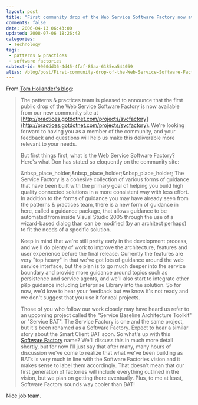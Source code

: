 ```yaml
---
layout: post
title: "First community drop of the Web Service Software Factory now available!"
comments: false
date: 2006-04-13 06:43:00
updated: 2008-07-06 18:26:42
categories:
 - Technology
tags:
 - patterns & practices
 - software factories
subtext-id: 9960dd36-4d45-4faf-86aa-6185ea544059
alias: /blog/post/First-community-drop-of-the-Web-Service-Software-Factory-now-available!.aspx
---
```



From [Tom Hollander's blog](http://blogs.msdn.com/tomholl/default.aspx): 

> The patterns & practices team is pleased to announce that the first public drop of the Web Service Software Factory is now available from our new community site at [http://practices.gotdotnet.com/projects/svcfactory](http://practices.gotdotnet.com/projects/svcfactory). We're looking forward to having you as a member of the community, and your feedback and questions will help us make this deliverable more relevant to your needs. 
> 
> But first things first, what is the Web Service Software Factory? Here's what Don has stated so eloquently on the community site: 
> 
> &nbsp_place_holder;&nbsp_place_holder;&nbsp_place_holder; The Service Factory is a cohesive collection of various forms of guidance that have been built with the primary goal of helping you build high quality connected solutions in a more consistent way with less effort. In addition to the forms of guidance you may have already seen from the patterns & practices team, there is a new form of guidance in here, called a guidance package, that allows guidance to be automated from inside Visual Studio 2005 through the use of a wizard-based dialog than can be modified (by an architect perhaps) to fit the needs of a specific solution. 
> 
> Keep in mind that we're still pretty early in the development process, and we'll do plenty of work to improve the architecture, features and user experience before the final release. Currently the features are very "top heavy" in that we've got lots of guidance around the web service interface, but the plan is to go much deeper into the service boundary and provide more guidance around topics such as persistence and service agents, and we'll also start to integrate other p&p guidance including Enterprise Library into the solution. So for now, we'd love to hear your feedback but we know it's not ready and we don't suggest that you use it for real projects. 
> 
> Those of you who follow our work closely may have heard us refer to an upcoming project called the "Service Baseline Architecture Toolkit" or "Service BAT". The Service Factory is one and the same project, but it's been renamed as a Software Factory. Expect to hear a similar story about the Smart Client BAT soon. So what's up with this [Software Factory](http://www.softwarefactories.com/) name? We'll discuss this in much more detail shortly, but for now I'll just say that after many, many hours of discussion we've come to realize that what we've been building as BATs is very much in line with the Software Factories vision and it makes sense to label them accordingly. That doesn't mean that our first generation of factories will include everything outlined in the vision, but we plan on getting there eventually. Plus, to me at least, Software Factory sounds way cooler than BAT! 

Nice job team. 
